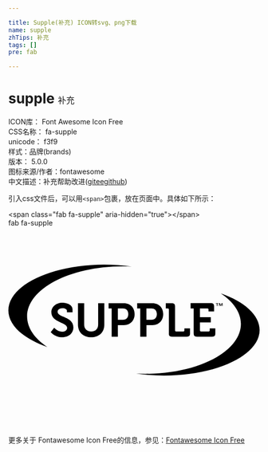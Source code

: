 ```yaml
---

title: Supple(补充) ICON转svg、png下载
name: supple
zhTips: 补充
tags: []
pre: fab

---
```


# supple  <small style="font-size: 60%;font-weight: 100">补充</small>


<div class="detail-page">
<p>
<span>
ICON库：
<span class="badge-secondary badge">Font Awesome Icon Free</span> 
</span>
<br/>
<span>
CSS名称：
<span class="badge-secondary badge">fa-supple</span> 
</span>
<br/>
<span>
unicode：
<span class="badge-secondary badge">f3f9</span> 
<copy-btn content='f3f9' btn-title=""></copy-btn>
<copy-btn :content='String.fromCodePoint(parseInt("f3f9", 16))' btn-title="复制U"></copy-btn>
</span><br/><span>样式：<span class="badge-light badge">品牌(brands)</span></span>
<br/>
<span>
版本：
<span class="badge-secondary badge">5.0.0</span> 
</span>
<br/>
<span>图标来源/作者：<span class="badge-light badge">fontawesome</span></span> 
<br/>
<span class="zh-detail">中文描述：<span class="badge-primary badge">补充</span><span class="help-link"><span>帮助改进</span>(<a href="https://gitee.com/liuwave/icon-helper/edit/master/json/fontawesome/brands/supple.json" target="_blank" rel="noopener noreferrer">gitee</a><a href="https://github.com/liuwave/icon-helper/edit/master/json/fontawesome/brands/supple.json" target="_blank" rel="noopener noreferrer">github</a></span>)</span><br/>
</p>
</div>
<div class="alert alert-dark">
  <i class="fab fa-supple fa-xs"></i>
  <i class="fab fa-supple fa-sm"></i>
  <i class="fab fa-supple fa-lg"></i>
  <i class="fab fa-supple fa-2x"></i>
  <i class="fab fa-supple fa-3x"></i>
  <i class="fab fa-supple fa-5x"></i>
  <i class="fab fa-supple fa-7x"></i>
</div>
<div>
  <p>引入css文件后，可以用<code>&lt;span&gt;</code>包裹，放在页面中。具体如下所示：    
  </p>
  <div class="alert alert-primary" style="font-size: 14px">
    &lt;span class="fab fa-supple" aria-hidden="true"&gt;&lt;/span&gt;
    <copy-btn content='<span class="fab fa-supple" aria-hidden="true"></span>'></copy-btn>
  </div>
  <div class="alert alert-secondary">
    <i class="fab fa-supple"
    style="font-size: 24px"
    aria-hidden="true"></i> fab fa-supple
    <copy-btn content="fab fa-supple" btn-title="复制图标名称"></copy-btn>
  </div>
</div>
<div id="svg" class="svg-wrap">
<svg xmlns="http://www.w3.org/2000/svg" viewBox="0 0 640 512"><path d="M640 262.5c0 64.1-109 116.1-243.5 116.1-24.8 0-48.6-1.8-71.1-5 7.7.4 15.5.6 23.4.6 134.5 0 243.5-56.9 243.5-127.1 0-29.4-19.1-56.4-51.2-78 60 21.1 98.9 55.1 98.9 93.4zM47.7 227.9c-.1-70.2 108.8-127.3 243.3-127.6 7.9 0 15.6.2 23.3.5-22.5-3.2-46.3-4.9-71-4.9C108.8 96.3-.1 148.5 0 212.6c.1 38.3 39.1 72.3 99.3 93.3-32.3-21.5-51.5-48.6-51.6-78zm60.2 39.9s10.5 13.2 29.3 13.2c17.9 0 28.4-11.5 28.4-25.1 0-28-40.2-25.1-40.2-39.7 0-5.4 5.3-9.1 12.5-9.1 5.7 0 11.3 2.6 11.3 6.6v3.9h14.2v-7.9c0-12.1-15.4-16.8-25.4-16.8-16.5 0-28.5 10.2-28.5 24.1 0 26.6 40.2 25.4 40.2 39.9 0 6.6-5.8 10.1-12.3 10.1-11.9 0-20.7-10.1-20.7-10.1l-8.8 10.9zm120.8-73.6v54.4c0 11.3-7.1 17.8-17.8 17.8-10.7 0-17.8-6.5-17.8-17.7v-54.5h-15.8v55c0 18.9 13.4 31.9 33.7 31.9 20.1 0 33.4-13 33.4-31.9v-55h-15.7zm34.4 85.4h15.8v-29.5h15.5c16 0 27.2-11.5 27.2-28.1s-11.2-27.8-27.2-27.8h-39.1v13.4h7.8v72zm15.8-43v-29.1h12.9c8.7 0 13.7 5.7 13.7 14.4 0 8.9-5.1 14.7-14 14.7h-12.6zm57 43h15.8v-29.5h15.5c16 0 27.2-11.5 27.2-28.1s-11.2-27.8-27.2-27.8h-39.1v13.4h7.8v72zm15.7-43v-29.1h12.9c8.7 0 13.7 5.7 13.7 14.4 0 8.9-5 14.7-14 14.7h-12.6zm57.1 34.8c0 5.8 2.4 8.2 8.2 8.2h37.6c5.8 0 8.2-2.4 8.2-8.2v-13h-14.3v5.2c0 1.7-1 2.6-2.6 2.6h-18.6c-1.7 0-2.6-1-2.6-2.6v-61.2c0-5.7-2.4-8.2-8.2-8.2H401v13.4h5.2c1.7 0 2.6 1 2.6 2.6v61.2zm63.4 0c0 5.8 2.4 8.2 8.2 8.2H519c5.7 0 8.2-2.4 8.2-8.2v-13h-14.3v5.2c0 1.7-1 2.6-2.6 2.6h-19.7c-1.7 0-2.6-1-2.6-2.6v-20.3h27.7v-13.4H488v-22.4h19.2c1.7 0 2.6 1 2.6 2.6v5.2H524v-13c0-5.7-2.5-8.2-8.2-8.2h-51.6v13.4h7.8v63.9zm58.9-76v5.9h1.6v-5.9h2.7v-1.2h-7v1.2h2.7zm5.7-1.2v7.1h1.5v-5.7l2.3 5.7h1.3l2.3-5.7v5.7h1.5v-7.1h-2.3l-2.1 5.1-2.1-5.1h-2.4z"/></svg>
</div>
<detail full-name='fa-supple'></detail>
    
<div><p>更多关于  Fontawesome Icon Free的信息，参见：<a target="_blank" href="https://iconhelper.cn/fontawesome.html">Fontawesome Icon Free</a>
</p></div>
